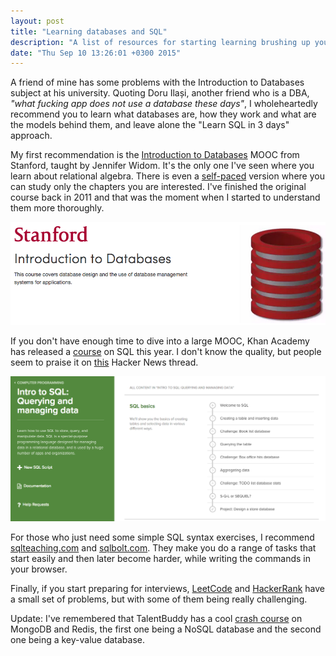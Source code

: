 ```yaml
---
layout: post
title: "Learning databases and SQL"
description: "A list of resources for starting learning brushing up your skills"
date: "Thu Sep 10 13:26:01 +0300 2015"
---
```


A friend of mine has some problems with the Introduction to Databases subject at
his university. Quoting Doru Ilași, another friend who is a DBA, _"what fucking app does not
use a database these days"_, I wholeheartedly recommend you to learn what
databases are, how they work and what are the models behind them, and leave
alone the "Learn SQL in 3 days" approach.

My first recommendation is the [Introduction to Databases][0] MOOC from Stanford,
taught by Jennifer Widom. It's the only one I've seen where you learn about
relational algebra. There is even a [self-paced][1] version where you can study
only the chapters you are interested. I've finished the original course back in
2011 and that was the moment when I started to understand them more thoroughly.

![coursera db](/assets/images/coursera_db.png)

If you don't have enough time to dive into a large MOOC, Khan Academy has
released a [course][2] on SQL this year. I don't know the quality, but people
seem to praise it on [this][3] Hacker News thread.

![khan academy](/assets/images/khan_academy_db.png)

For those who just need some simple SQL syntax exercises, I recommend
[sqlteaching.com][4] and [sqlbolt.com][5]. They make you do a range of tasks
that start easily and then later become harder, while writing the commands in your
browser.

Finally, if you start preparing for interviews, [LeetCode][6] and
[HackerRank][7] have a small set of problems, but with some of them being really
challenging.

Update: I've remembered that TalentBuddy has a cool [crash course][8] on MongoDB
and Redis, the first one being a NoSQL database and the second one being a
key-value database.

[0]: https://www.coursera.org/course/db
[1]: https://lagunita.stanford.edu/courses/DB/2014/SelfPaced/about
[2]: https://www.khanacademy.org/computing/computer-programming/sql
[3]: https://news.ycombinator.com/item?id=9527770
[4]: https://www.sqlteaching.com/
[5]: http://sqlbolt.com/
[6]: https://leetcode.com/problemset/database/
[7]: https://www.hackerrank.com/domains/databases/relational-algebra
[8]: https://www.talentbuddy.co/track/52a9121cc8a6c2dc91481f96
